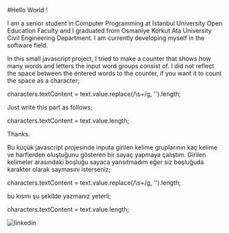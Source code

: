 #Hello World !

I am a senior student in Computer Programming at Istanbul University Open Education Faculty and I graduated from
Osmaniye Korkut Ata University Civil Engineering Department. I am currently developing myself in the software field.


In this small javascript project, I tried to make a counter that shows how many words and letters the input word groups consist of. I did not reflect the space between the entered words to the counter, if you want it to count the space as a character;

characters.textContent = text.value.replace(/\s+/g, '').length;

Just write this part as follows;

characters.textContent = text.value.length;

Thanks.


Bu küçük javascript projesinde inputa girilen kelime gruplarının kaç kelime ve harflerden oluştuğunu gösteren bir sayaç yapmaya çalıştım. Girilen kelimeler arasındaki boşluğu sayaca yansıtmadım eğer siz boşluğuda karakter olarak saymasını isterseniz;

characters.textContent = text.value.replace(/\s+/g, '').length;

bu kısmı  şu şekilde yazmanız yeterli;

characters.textContent = text.value.length;



![linkedin](https://www.linkedin.com/in/okkes-akkurt/)